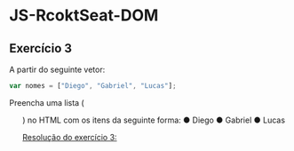 # JS-RcoktSeat-DOM
## Exercício 3

A partir do seguinte vetor:

```javascript
var nomes = ["Diego", "Gabriel", "Lucas"];
```

Preencha uma lista (<ul>) no HTML com os itens da seguinte forma:
● Diego
● Gabriel
● Lucas

[Resolução do exercício 3:](https://codepen.io/brunodhein/pen/JjjWVzO)
